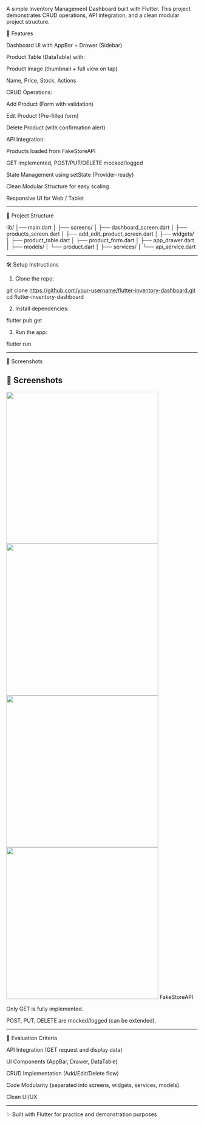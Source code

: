 A simple Inventory Management Dashboard built with Flutter.
This project demonstrates CRUD operations, API integration, and a clean modular project structure.

🚀 Features

Dashboard UI with AppBar + Drawer (Sidebar)

Product Table (DataTable) with:

Product Image (thumbnail + full view on tap)

Name, Price, Stock, Actions


CRUD Operations:

Add Product (Form with validation)

Edit Product (Pre-filled form)

Delete Product (with confirmation alert)


API Integration:

Products loaded from FakeStoreAPI

GET implemented, POST/PUT/DELETE mocked/logged


State Management using setState (Provider-ready)

Clean Modular Structure for easy scaling

Responsive UI for Web / Tablet



---

📂 Project Structure

lib/
│── main.dart
│
├── screens/
│   ├── dashboard_screen.dart
│   ├── products_screen.dart
│   ├── add_edit_product_screen.dart
│
├── widgets/
│   ├── product_table.dart
│   ├── product_form.dart
│   ├── app_drawer.dart
│
├── models/
│   └── product.dart
│
├── services/
│   └── api_service.dart


---

🛠 Setup Instructions

1. Clone the repo:

git clone https://github.com/your-username/flutter-inventory-dashboard.git
cd flutter-inventory-dashboard


2. Install dependencies:

flutter pub get


3. Run the app:

flutter run




---

📸 Screenshots

## 📸 Screenshots

<img src="lib/assets/screenshots/dashboard.jpg" width="400"/>
<img src="lib/assets/screenshots/add_product.jpg" width="400"/>
<img src="lib/assets/screenshots/drawer.jpg" width="400"/>
<img src="lib/assets/screenshots/products.jpg" width="400"/>
FakeStoreAPI

Only GET is fully implemented.

POST, PUT, DELETE are mocked/logged (can be extended).



---

🎯 Evaluation Criteria

API Integration (GET request and display data)

UI Components (AppBar, Drawer, DataTable)

CRUD Implementation (Add/Edit/Delete flow)

Code Modularity (separated into screens, widgets, services, models)

Clean UI/UX



---

✨ Built with Flutter for practice and demonstration purposes
